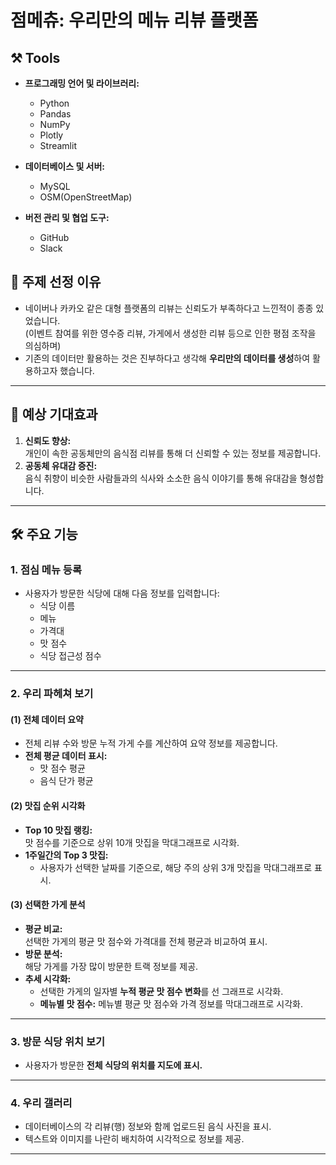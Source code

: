 # 점메츄: 우리만의 메뉴 리뷰 플랫폼

## ⚒️ Tools
- **프로그래밍 언어 및 라이브러리:**
  - Python
  - Pandas
  - NumPy
  - Plotly
  - Streamlit

- **데이터베이스 및 서버:**
  - MySQL
  - OSM(OpenStreetMap)

- **버전 관리 및 협업 도구:**
  - GitHub
  - Slack


## 📌 주제 선정 이유
- 네이버나 카카오 같은 대형 플랫폼의 리뷰는 신뢰도가 부족하다고 느낀적이 종종 있었습니다.  
  (이벤트 참여를 위한 영수증 리뷰, 가게에서 생성한 리뷰 등으로 인한 평점 조작을 의심하며)
- 기존의 데이터만 활용하는 것은 진부하다고 생각해 **우리만의 데이터를 생성**하여 활용하고자 했습니다.

---

## 🌟 예상 기대효과
1. **신뢰도 향상:**  
   개인이 속한 공동체만의 음식점 리뷰를 통해 더 신뢰할 수 있는 정보를 제공합니다.
2. **공동체 유대감 증진:**  
   음식 취향이 비슷한 사람들과의 식사와 소소한 음식 이야기를 통해 유대감을 형성합니다.

---

## 🛠 주요 기능

### 1. **점심 메뉴 등록**
- 사용자가 방문한 식당에 대해 다음 정보를 입력합니다:
  - 식당 이름  
  - 메뉴  
  - 가격대  
  - 맛 점수  
  - 식당 접근성 점수  

---

### 2. **우리 파헤쳐 보기**
#### (1) 전체 데이터 요약
- 전체 리뷰 수와 방문 누적 가게 수를 계산하여 요약 정보를 제공합니다.
- **전체 평균 데이터 표시:**
  - 맛 점수 평균  
  - 음식 단가 평균  

#### (2) 맛집 순위 시각화
- **Top 10 맛집 랭킹:**  
  맛 점수를 기준으로 상위 10개 맛집을 막대그래프로 시각화.
- **1주일간의 Top 3 맛집:**  
  - 사용자가 선택한 날짜를 기준으로, 해당 주의 상위 3개 맛집을 막대그래프로 표시.

#### (3) 선택한 가게 분석
- **평균 비교:**  
  선택한 가게의 평균 맛 점수와 가격대를 전체 평균과 비교하여 표시.
- **방문 분석:**  
  해당 가게를 가장 많이 방문한 트랙 정보를 제공.
- **추세 시각화:**  
  - 선택한 가게의 일자별 **누적 평균 맛 점수 변화**를 선 그래프로 시각화.
  - **메뉴별 맛 점수:** 메뉴별 평균 맛 점수와 가격 정보를 막대그래프로 시각화.

---

### 3. **방문 식당 위치 보기**
- 사용자가 방문한 **전체 식당의 위치를 지도에 표시.**

---

### 4. **우리 갤러리**
- 데이터베이스의 각 리뷰(행) 정보와 함께 업로드된 음식 사진을 표시.
- 텍스트와 이미지를 나란히 배치하여 시각적으로 정보를 제공.

---
